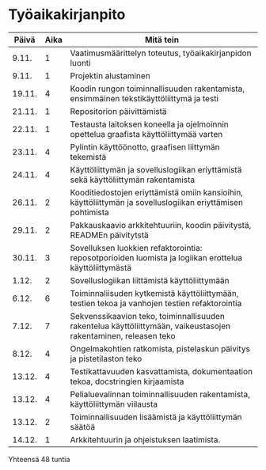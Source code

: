 # Työaikakirjanpito

Päivä | Aika | Mitä tein
----- | ---- | ------------
9.11. |   1  | Vaatimusmäärittelyn toteutus, työaikakirjanpidon luonti
9.11. |   1  | Projektin alustaminen
19.11.|   4  | Koodin rungon toiminnallisuuden rakentamista, ensimmäinen tekstikäyttöliittymä ja testi
21.11.|   1  | Repositorion päivittämistä
22.11.|   1  | Testausta laitoksen koneella ja ojelmoinnin opettelua graafista käyttöliittymää varten
23.11.|   4  | Pylintin käyttöönotto, graafisen liittymän tekemistä
24.11.|   4  | Käyttöliittymän ja sovelluslogiikan eriyttämistä sekä käyttöliittymän rakentamista
26.11.|   2  | Kooditiedostojen eriyttämistä omiin kansioihin, käyttöliittymän ja sovelluslogiikan eriyttämisen pohtimista
29.11.|   2  | Pakkauskaavio arkkitehtuuriin, koodin päivitystä, READMEn päivitytstä
30.11.|   3  | Sovelluksen luokkien refaktorointia: reposotporioiden luomista ja logiikan erottelua käyttöliittymästä
1.12. |   2  | Sovelluslogiikan liittämistä käyttöliittymään
6.12. |   6  | Toiminnaliisuden kytkemistä käyttöliittymään, testien tekoa ja vanhojen testien refaktorointia
7.12. |   7  | Sekvenssikaavion teko, toiminnallisuuden rakentelua käyttöliittymään, vaikeustasojen rakentaminen, releasen teko
8.12. |   4  | Ongelmakohtien ratkomista, pistelaskun päivitys ja pistetilaston teko
13.12.|   4  | Testikattavuuden kasvattamista, dokumentaation tekoa, docstringien kirjaamista
13.12.|   4  | Pelialuevalinnan toiminnallisuuden rakentamista, käyttöliittymän viilausta
13.12.|   2  | Toiminnallisuuden lisäämistä ja käyttöliittymän säätöä
14.12.|   1  | Arkkitehtuurin ja ohjeistuksen laatimista.

Yhteensä 48 tuntia
